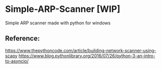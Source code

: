 # Simple-ARP-Scanner [WIP]
Simple ARP scanner made with python for windows

## Reference:

https://www.thepythoncode.com/article/building-network-scanner-using-scapy
https://www.blog.pythonlibrary.org/2016/07/26/python-3-an-intro-to-asyncio/
